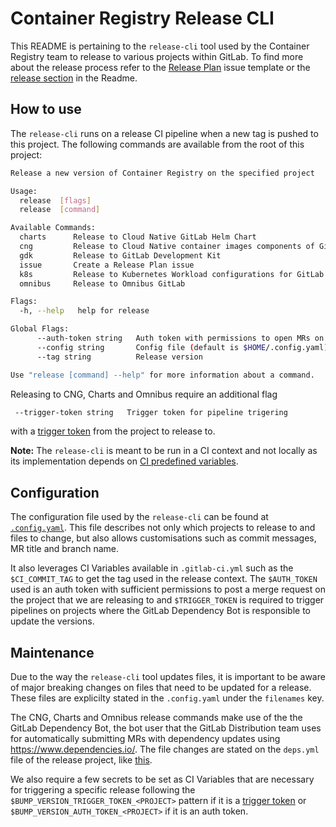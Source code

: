 # Container Registry Release CLI

This README is pertaining to the `release-cli` tool used by the Container Registry team
to release to various projects within GitLab. To find more about the release process
refer to the [Release Plan](https://gitlab.com/gitlab-org/container-registry/-/blob/master/.gitlab/issue_templates/Release%20Plan.md) issue template or the [release section](https://gitlab.com/gitlab-org/container-registry/-/blob/master/docs-gitlab/README.md#releases) in the Readme.

## How to use

The `release-cli` runs on a release CI pipeline when a new tag is pushed to
this project. The following commands are available from the root of this project:

```bash
Release a new version of Container Registry on the specified project

Usage:
  release  [flags]
  release  [command]

Available Commands:
  charts      Release to Cloud Native GitLab Helm Chart
  cng         Release to Cloud Native container images components of GitLab
  gdk         Release to GitLab Development Kit
  issue       Create a Release Plan issue
  k8s         Release to Kubernetes Workload configurations for GitLab.com
  omnibus     Release to Omnibus GitLab

Flags:
  -h, --help   help for release

Global Flags:
      --auth-token string   Auth token with permissions to open MRs on the project to release to
      --config string       Config file (default is $HOME/.config.yaml)
      --tag string          Release version

Use "release [command] --help" for more information about a command.
```

Releasing to CNG, Charts and Omnibus require an additional flag

```bash
 --trigger-token string   Trigger token for pipeline trigering
```

with a [trigger token](https://docs.gitlab.com/ee/ci/triggers/#create-a-trigger-token) from the project to release to.

**Note:** The `release-cli` is meant to be run in a CI context and not locally
as its implementation depends on 
[CI predefined variables](https://docs.gitlab.com/ee/ci/variables/predefined_variables.html). 

## Configuration

The configuration file used by the `release-cli` can be found at [`.config.yaml`](https://gitlab.com/gitlab-org/container-registry/-/blob/master/cmd/internal/release-cli/.config.yaml). This file
describes not only which projects to release to and files to change, but also allows customisations such as commit messages, MR title and branch name.

It also leverages CI Variables available in `.gitlab-ci.yml` such as the `$CI_COMMIT_TAG` 
to get the tag used in the release context. The `$AUTH_TOKEN` used is an auth token with sufficient permissions to 
post a merge request on the project that we are releasing to and `$TRIGGER_TOKEN` is required to trigger pipelines on projects
where the GitLab Dependency Bot is responsible to update the versions.

## Maintenance

Due to the way the `release-cli` tool updates files, it is important to be aware of major breaking changes
on files that need to be updated for a release. These files are explicilty stated in the `.config.yaml` under
the `filenames` key. 

The CNG, Charts and Omnibus release commands make use of the the GitLab Dependency Bot, the bot user that the GitLab Distribution team uses for automatically submitting MRs with dependency updates using https://www.dependencies.io/.
The file changes are stated on the `deps.yml` file of the release project, like [this](https://gitlab.com/gitlab-org/build/CNG/-/blob/master/deps.yml#L87).

We also require a few secrets to be set as CI Variables that are necessary for triggering a specific release following the `$BUMP_VERSION_TRIGGER_TOKEN_<PROJECT>` pattern if it is a [trigger token](https://docs.gitlab.com/ee/ci/triggers/#create-a-trigger-token) or `$BUMP_VERSION_AUTH_TOKEN_<PROJECT>` if it is an auth token.
